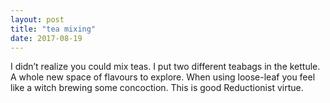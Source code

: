 ```yaml
---
layout: post
title: "tea mixing"
date: 2017-08-19
---
```


I didn’t realize you could mix teas.
I put two different teabags in the kettule. A whole new space of flavours to explore.
When using loose-leaf you feel like a witch brewing some concoction. 
This is good Reductionist virtue.
